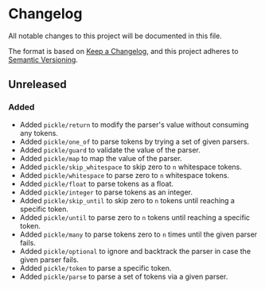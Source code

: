 # Changelog

All notable changes to this project will be documented in this file.

The format is based on [Keep a Changelog](https://keepachangelog.com/en/1.1.0/), and this project adheres to
[Semantic Versioning](https://semver.org/spec/v2.0.0.html).

## Unreleased

### Added

-   Added `pickle/return` to modify the parser's value without consuming any tokens.
-   Added `pickle/one_of` to parse tokens by trying a set of given parsers.
-   Added `pickle/guard` to validate the value of the parser.
-   Added `pickle/map` to map the value of the parser.
-   Added `pickle/skip_whitespace` to skip zero to `n` whitespace tokens.
-   Added `pickle/whitespace` to parse zero to `n` whitespace tokens.
-   Added `pickle/float` to parse tokens as a float.
-   Added `pickle/integer` to parse tokens as an integer.
-   Added `pickle/skip_until` to skip zero to `n` tokens until reaching a specific token.
-   Added `pickle/until` to parse zero to `n` tokens until reaching a specific token.
-   Added `pickle/many` to parse tokens zero to `n` times until the given parser fails.
-   Added `pickle/optional` to ignore and backtrack the parser in case the given parser fails.
-   Added `pickle/token` to parse a specific token.
-   Added `pickle/parse` to parse a set of tokens via a given parser.
